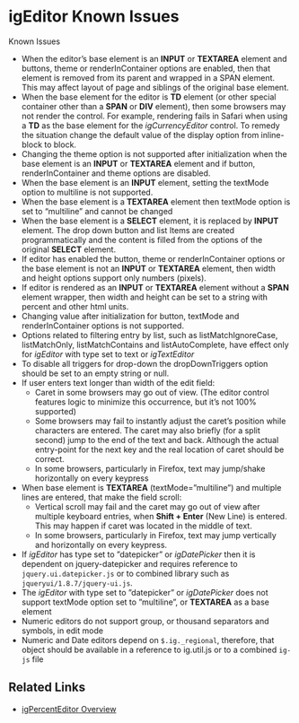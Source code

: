 ﻿<!--
|metadata|
{
    "fileName": "igeditor-known-issues-pe",
    "controlName": "igEditors",
    "tags": ["Editing","Known Issues"]
}
|metadata|
-->

# igEditor Known Issues



Known Issues

-   When the editor’s base element is an **INPUT** or **TEXTAREA** element and buttons, theme or renderInContainer options are enabled, then that element is removed from its parent and wrapped in a SPAN element. This may affect layout of page and siblings of the original base element.
-   When the base element for the editor is **TD** element (or other special container other than a **SPAN** or **DIV** element), then some browsers may not render the control. For example, rendering fails in Safari when using a **TD** as the base element for the *igCurrencyEditor* control. To remedy the situation change the default value of the display option from inline-block to block.
-   Changing the theme option is not supported after initialization when the base element is an **INPUT** or **TEXTAREA** element and if button, renderInContainer and theme options are disabled.
-   When the base element is an **INPUT** element, setting the textMode option to multiline is not supported.
-   When the base element is a **TEXTAREA** element then textMode option is set to “multiline” and cannot be changed
-   When the base element is a **SELECT** element, it is replaced by **INPUT** element. The drop down button and list Items are created programmatically and the content is filled from the options of the original **SELECT** element.
-   If editor has enabled the button, theme or renderInContainer options or the base element is not an **INPUT** or **TEXTAREA** element, then width and height options support only numbers (pixels).
-   If editor is rendered as an **INPUT** or **TEXTAREA** element without a **SPAN** element wrapper, then width and height can be set to a string with percent and other html units.
-   Changing value after initialization for button, textMode and renderInContainer options is not supported.
-   Options related to filtering entry by list, such as listMatchIgnoreCase, listMatchOnly, listMatchContains and listAutoComplete, have effect only for *igEditor* with type set to text or *igTextEditor*
-   To disable all triggers for drop-down the dropDownTriggers option should be set to an empty string or null.
-   If user enters text longer than width of the edit field:
    -   Caret in some browsers may go out of view. (The editor control features logic to minimize this occurrence, but it’s not 100% supported)
    -   Some browsers may fail to instantly adjust the caret’s position while characters are entered. The caret may also briefly (for a split second) jump to the end of the text and back. Although the actual entry-point for the next key and the real location of caret should be correct.
    -   In some browsers, particularly in Firefox, text may jump/shake horizontally on every keypress
-   When base element is **TEXTAREA** (textMode=”multiline”) and multiple lines are entered, that make the field scroll:
    -   Vertical scroll may fail and the caret may go out of view after multiple keyboard entries, when **Shift + Enter** (New Line) is entered. This may happen if caret was located in the middle of text.
    -   In some browsers, particularly in Firefox, text may jump vertically and horizontally on every keypress.
-   If *igEditor* has type set to ”datepicker” or *igDatePicker* then it is dependent on jquery-datepicker and requires reference to `jquery.ui.datepicker.js` or to combined library such as `jqueryui/1.8.7/jquery-ui.js`.
-   The *igEditor* with type set to ”datepicker” or *igDatePicker* does not support textMode option set to ”multiline”, or **TEXTAREA** as a base element
-   Numeric editors do not support group, or thousand separators and symbols, in edit mode
-   Numeric and Date editors depend on `$.ig._regional`, therefore, that object should be available in a reference to ig.util.js or to a combined `ig-js` file

## Related Links

- [igPercentEditor Overview](igPercentEditor-Overview.html)

 

 


